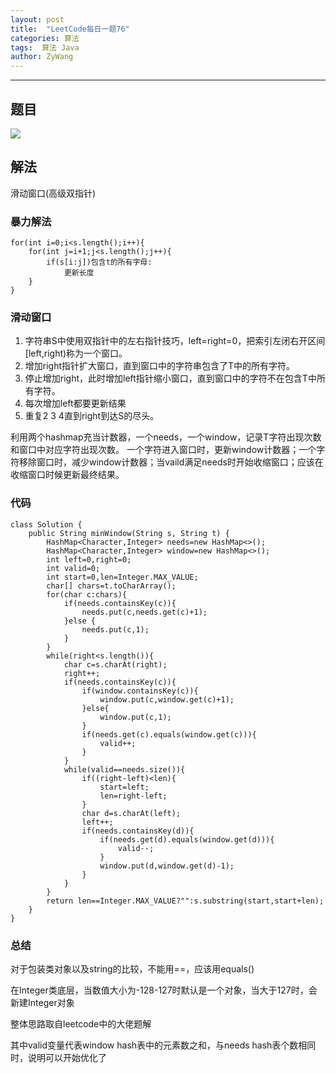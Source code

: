 ```yaml
---
layout: post
title:  "LeetCode每日一题76"
categories: 算法
tags:  算法 Java
author: ZyWang
---
```


****
## 题目 ##
![](https://www.z4a.net/images/2020/05/23/f2d3030d34ecaa39232728e8018339c.md.png)
## 解法 ##
滑动窗口(高级双指针)
### 暴力解法 ###
    for(int i=0;i<s.length();i++){
		for(int j=i+1;j<s.length();j++){
			if(s[i:j])包含t的所有字母:
				更新长度
		}
	}
### 滑动窗口 ###

1.  字符串S中使用双指针中的左右指针技巧，left=right=0，把索引左闭右开区间[left,right)称为一个窗口。
2.  增加right指针扩大窗口，直到窗口中的字符串包含了T中的所有字符。
3.  停止增加right，此时增加left指针缩小窗口，直到窗口中的字符不在包含T中所有字符。
4.  每次增加left都要更新结果
5.  重复2 3 4直到right到达S的尽头。

利用两个hashmap充当计数器，一个needs，一个window，记录T字符出现次数和窗口中对应字符出现次数。
一个字符进入窗口时，更新window计数器；一个字符移除窗口时，减少window计数器；当vaild满足needs时开始收缩窗口；应该在收缩窗口时候更新最终结果。

### 代码 ###

    class Solution {
    	public String minWindow(String s, String t) {
	        HashMap<Character,Integer> needs=new HashMap<>();
	        HashMap<Character,Integer> window=new HashMap<>();
	        int left=0,right=0;
	        int valid=0;
	        int start=0,len=Integer.MAX_VALUE;
	        char[] chars=t.toCharArray();
	        for(char c:chars){
	            if(needs.containsKey(c)){
	                needs.put(c,needs.get(c)+1);
	            }else {
	                needs.put(c,1);
	            }
	        }
	        while(right<s.length()){
	            char c=s.charAt(right);
	            right++;
	            if(needs.containsKey(c)){
	                if(window.containsKey(c)){
	                    window.put(c,window.get(c)+1);
	                }else{
	                    window.put(c,1);
	                }
	                if(needs.get(c).equals(window.get(c))){
	                    valid++;
	                }
	            }
	            while(valid==needs.size()){
	                if((right-left)<len){
	                    start=left;
	                    len=right-left;
	                }
	                char d=s.charAt(left);
	                left++;
	                if(needs.containsKey(d)){
	                    if(needs.get(d).equals(window.get(d))){
	                        valid--;
	                    }
	                    window.put(d,window.get(d)-1);
	                }
	            }
	        }
	        return len==Integer.MAX_VALUE?"":s.substring(start,start+len);
    	}
	}


### 总结 ###
对于包装类对象以及string的比较，不能用==，应该用equals()

在Integer类底层，当数值大小为-128-127时默认是一个对象，当大于127时，会新建Integer对象

整体思路取自leetcode中的大佬题解

其中valid变量代表window hash表中的元素数之和，与needs hash表个数相同时，说明可以开始优化了
